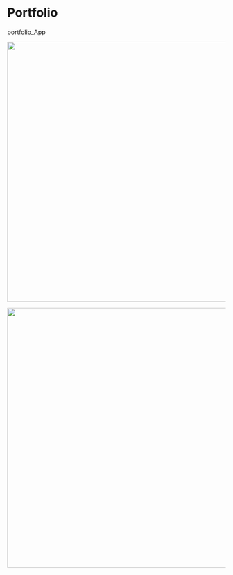 # Portfolio
portfolio_App
<p align="center"><img width="600" src="https://imgur.com/VcIqpsu"></p>
<p align="center"><img width="600" src="https://imgur.com/2pHOeWQ"></p>
